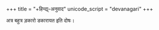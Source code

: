 +++
title = "+हिन्द्य्-अनुवाद"
unicode_script = "devanagari"
+++

अत्र बहुत्र ड़कारो डकारायत इति दोषः। 